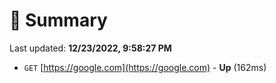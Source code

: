 # 📖 Summary
Last updated: **12/23/2022, 9:58:27 PM**

- `GET` [https://google.com](https://google.com) - **Up** (162ms)
